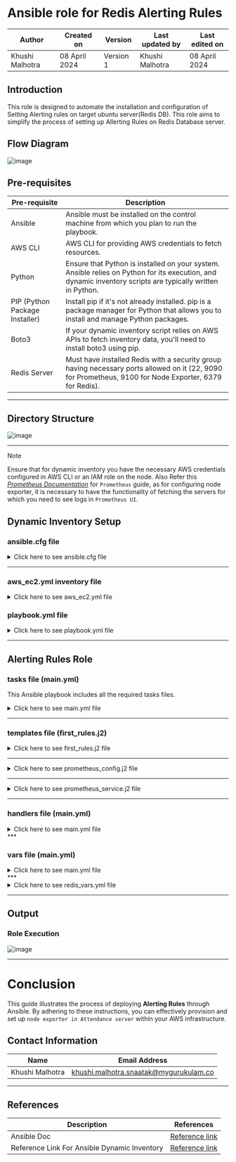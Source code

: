 # Ansible role for Redis Alerting Rules

|   Author        |  Created on   |  Version   | Last updated by  | Last edited on |
| --------------- | --------------| -----------|----------------- | -------------- |
| Khushi Malhotra |  08 April 2024  |  Version 1 | Khushi Malhotra  | 08 April 2024    |

## Introduction
This role is designed to automate the installation and configuration of Setting Alerting rules on target ubuntu server(Redis DB). This role aims to simplify the process of setting up Allerting Rules on Redis Database server.

## Flow Diagram

![image](https://github.com/CodeOps-Hub/Ansible/assets/156056460/653aa230-410a-4cef-b2aa-8b6e8009a5d7)

## Pre-requisites
| Pre-requisite       | Description                                                                                                          |
|----------------------|----------------------------------------------------------------------------------------------------------------------|
| Ansible              | Ansible must be installed on the control machine from which you plan to run the playbook.                            |
| AWS CLI              | AWS CLI for providing AWS credentials to fetch resources.                                                            |
| Python               | Ensure that Python is installed on your system. Ansible relies on Python for its execution, and dynamic inventory scripts are typically written in Python.    |
| PIP (Python Package Installer) | Install pip if it's not already installed. pip is a package manager for Python that allows you to install and manage Python packages. |
| Boto3                | If your dynamic inventory script relies on AWS APIs to fetch inventory data, you'll need to install boto3 using pip. |
| Redis Server        | Must have installed Redis with a security group having necessary ports allowed on it (22, 9090 for Prometheus, 9100 for Node Exporter, 6379 for Redis).     |

***

## Directory Structure

![image](https://github.com/CodeOps-Hub/Ansible/assets/156056460/b25e326f-1048-4087-baaf-c9c15a068776)
***

> [!NOTE]
>Ensure that for dynamic inventory you have the necessary AWS credentials configured in AWS CLI or an IAM role on the node.
> Also Refer this [*Prometheus Documentation*](https://github.com/CodeOps-Hub/Ansible/blob/shreya/prometheus-role/roles/prometheus/README.md) for `Prometheus` guide, as for configuring node exporter, it is necessary to have the functionality of fetching the servers for which you need to see logs in `Prometheus UI`.

## Dynamic Inventory Setup

### ansible.cfg file

<details>
<summary> Click here to see ansible.cfg file</summary>
<br>

  ```shell
[defaults]

# some basic default values...

inventory           = aws_ec2.yml
private_key_file    = terragrunt_cred.pem
remote_user         = ubuntu
host_key_checking = false

[inventory]
# enable inventory plugins, default: 'host_list', 'script', 'auto', 'yaml', 'ini', 'toml'
enable_plugins = aws_ec2, host_list, virtualbox, yaml, constructed, script, auto, ini, toml
```
</details>

***

### aws_ec2.yml inventory file

<details>
<summary> Click here to see aws_ec2.yml file</summary>
<br>
  
```shell
---
plugin: aws_ec2
regions:
  - ap-south-1
hostnames:
  - ip-address
include_filters:
 - tag:Name:
     - 'Redis_DB'
```
</details>

### playbook.yml file

<details>
<summary> Click here to see playbook.yml file</summary>
<br>
  
```shell
---
- name: Playbook to apply roles
  hosts: all
  become: yes

  roles:
    - Redis_alertingrules
```

</details>

***

## Alerting Rules Role

### tasks file (main.yml)

This Ansible playbook includes all the required tasks files.

<details>
<summary> Click here to see main.yml file</summary>
<br>
  
```shell
---
# tasks file for alertingrules
# tasks file for prometheus
- name: Ensure the required packages are installed
  become: yes
  package:
    name:
      - wget
      - tar
  ignore_errors: yes

- name: Add the 'prometheus' user
  become: yes
  user:
    name: "{{user}}"
    shell: /bin/bash
    create_home: yes
    state: present

- name: Create a directory for Prometheus installation
  become: yes
  file:
    path: /home/prometheus
    owner: "{{user}}"
    group: "{{group}}"
    state: directory

- name: Download Prometheus archive
  become: yes
  get_url:
    url: "{{url}}"
    dest: "{{dir}}"

- name: Extract Prometheus archive
  become: yes
  ansible.builtin.unarchive:
    src: "{{dir}}"
    dest: /home/prometheus
    remote_src: yes
    creates: "{{create_dir}}"

- name: create an empty file for prometheus.service
  ansible.builtin.file:
    path: "{{path}}"
    state: touch
    owner: "{{user}}"
    group: "{{group}}"
    mode: 0644
- name: Replace the content of "{{content_dest}}"
  become: yes
  template:
    src: prometheus_config.j2
    dest: "{{content_dest}}"
    owner: "{{user}}"
    group: "{{group}}"
    mode: 0644
  become: true
  notify: systemd_reload


- name: Replace the content of "{{path}}"
  template:
    src: prometheus_service.j2
    dest: "{{path}}"
    owner: root
    group: root
    mode: 0644
  become: true
  notify: systemd_reload

- name: Replace the content of "{{ prometheus_rules_dest }}"
  template:
    src: first_rules.j2
    dest: "{{ prometheus_rules_dest }}"
    owner: root
    group: root
    mode: 0644
  become: true
  notify: systemd_reload

- name: Reload systemd to apply changes
  service:
    name: "{{user}}.service"
    state: started
  become: true
```
</details>

***

### templates file (first_rules.j2)
<details>
<summary> Click here to see first_rules.j2 file</summary>
<br>

```shell
{% raw %}
groups:
  - name: redis.alert.rules
    rules:
      - alert: RedisHighMemoryUsage
        expr: (redis_memory_used_bytes / redis_memory_max_bytes) * 100 > 80
        for: 5m
        labels:
          severity: warning
        annotations:
          summary: "Redis high memory usage (instance {{ .Labels.instance }})"
          description: "Memory usage is above 80%\n  VALUE = {{ $value }}\n  LABELS: {{ .Labels }}"

      - alert: RedisHighConnections
        expr: redis_connected_clients > 1000
        for: 5m
        labels:
          severity: warning
        annotations:
          summary: "High number of connections to Redis (instance {{ .Labels.instance }})"
          description: "Number of connected clients is greater than 1000\n  VALUE = {{ $value }}\n  LABELS: {{ .Labels }}"

      - alert: RedisReplicationLag
        expr: redis_replication_delay_seconds > 60
        for: 5m
        labels:
          severity: warning
        annotations:
          summary: "Redis replication lag (instance {{ .Labels.instance }})"
          description: "Replication lag is greater than 60 seconds\n  VALUE = {{ $value }}\n  LABELS: {{ .Labels }}"
{% endraw %}
```
</details>

***

<details>
<summary> Click here to see prometheus_config.j2 file</summary>
<br>

```shell
# my global config
global:
  scrape_interval: 15s # Set the scrape interval to every 15 seconds. Default is every 1 minute.
  evaluation_interval: 15s # Evaluate rules every 15 seconds. The default is every 1 minute.
  # scrape_timeout is set to the global default (10s).

# Alertmanager configuration
alerting:
  alertmanagers:
    - static_configs:
        - targets:
          - alertmanager:9093

# Load rules once and periodically evaluate them according to the global 'evaluation_interval'.
rule_files:
   - "first_rules.j2"
  # - "second_rules.yml"

# A scrape configuration containing exactly one endpoint to scrape:
# Here it's Prometheus itself.
scrape_configs:
  # The job name is added as a label `job=<job_name>` to any timeseries scraped from this config.
  - job_name: "prometheus"

    # metrics_path defaults to '/metrics'
    # scheme defaults to 'http'.

    static_configs:
      - targets: ["44.203.178.103:9090", "localhost:9090
```
</details>

***

<details>
<summary> Click here to see prometheus_service.j2 file</summary>
<br>

  ```shell
[Unit]
Description=Prometheus Server
Documentation=https://prometheus.io/docs/introduction/overview/
After=network-online.target

[Service]
#user=root
User=prometheus
Group=prometheus
Restart=on-failure
ExecStart={{ exec_command }}
ExecReload=/bin/kill -USR1 $MAINPID
Restart=always
RestartSec=1

[Install]
WantedBy=multi-user.target
```
</details>

***
### handlers file (main.yml)

<details>
<summary> Click here to see main.yml file</summary>
<br>

```shell
---
# handlers file for alertingrules
- name: systemd_reload
  systemd:
    name: "{{ user }}.service"
    daemon_reload: yes
```
</details>
***

### vars file (main.yml)

<details>
<summary> Click here to see main.yml file</summary>
<br>

```shell
---
# vars file for alertingrules
user: "prometheus"
group: "prometheus"
exec_command: "/home/prometheus/prometheus-2.47.1.linux-amd64/prometheus --config.file=/home/prometheus/prometheus-2.47.1.linux-amd64/prometheus.yml"
version: "2.47.1"
url: "https://github.com/prometheus/prometheus/releases/download/v2.47.1/prometheus-2.47.1.linux-amd64.tar.gz"
dir: "/home/prometheus/prometheus-2.47.1.linux-amd64.tar.gz"
create_dir: "/home/prometheus/prometheus-2.47.1.linux-amd64"
path: "/etc/systemd/system/prometheus.service"
content_dest: "/home/prometheus/prometheus-2.47.1.linux-amd64/prometheus.yml"
prometheus_rules_dest: "/home/prometheus/prometheus-2.47.1.linux-amd64/first_rules.j2"
```
</details>
***

<details>
<summary> Click here to see redis_vars.yml file</summary>
<br>

```shell
# vars/redis_vars.yml

redis_memory_used_bytes: 500000000 # Example value for memory used in bytes
redis_memory_max_bytes: 1000000000 # Example value for maximum memory in bytes
redis_connected_clients: 800 # Example value for connected clients
redis_replication_delay_seconds: 30 # Example value for replication delay in seconds
```
</details>

***

## Output

### Role Execution
![image](https://github.com/CodeOps-Hub/Ansible/assets/156056460/8cad27a2-d540-4d62-b47c-2c8b7c4d1be6)

***
# Conclusion

This guide illustrates the process of deploying **Alerting Rules** through Ansible. By adhering to these instructions, you can effectively provision and set up `node exporter in Attendance server` within your AWS infrastructure.

## Contact Information
| Name            | Email Address                        |
|-----------------|--------------------------------------|
| Khushi Malhotra | khushi.malhotra.snaatak@mygurukulam.co |
***

## References

| Description                                   | References  |
| --------------------------------------------  | -------------------------------------------------|
|  Ansible Doc | [Reference link](https://docs.ansible.com/ansible/latest/index.html) |
| Reference Link For Ansible Dynamic Inventory | [Reference link](https://devopscube.com/setup-ansible-aws-dynamic-inventory/) |





